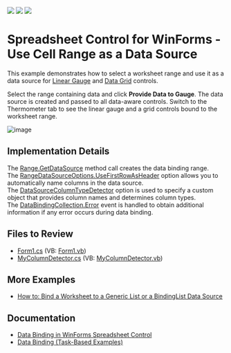 <!-- default badges list -->
![](https://img.shields.io/endpoint?url=https://codecentral.devexpress.com/api/v1/VersionRange/128613361/23.2.3%2B)
[![](https://img.shields.io/badge/Open_in_DevExpress_Support_Center-FF7200?style=flat-square&logo=DevExpress&logoColor=white)](https://supportcenter.devexpress.com/ticket/details/T483776)
[![](https://img.shields.io/badge/📖_How_to_use_DevExpress_Examples-e9f6fc?style=flat-square)](https://docs.devexpress.com/GeneralInformation/403183)
<!-- default badges end -->

# Spreadsheet Control for WinForms - Use Cell Range as a Data Source

This example demonstrates how to select a worksheet range and use it as a data source for [Linear Gauge](https://docs.devexpress.com/WindowsForms/18226/controls-and-libraries/gauges/concepts/gauge-types/linear-gauges) and [Data Grid](https://docs.devexpress.com/WindowsForms/634/controls-and-libraries/data-grid/data-binding) controls.

Select the range containing data and click **Provide Data to Gauge**. The data source is created and passed to all data-aware controls. Switch to the Thermometer tab to see the linear gauge and a grid controls bound to the worksheet range.

![image](./media/aae2b7c2-fcf5-11e6-80bf-00155d62480c.png)

## Implementation Details

The [Range.GetDataSource](https://docs.devexpress.com/OfficeFileAPI/DevExpress.Spreadsheet.CellRange.GetDataSource.overloads) method call creates the data binding range. The [RangeDataSourceOptions.UseFirstRowAsHeader](https://docs.devexpress.com/OfficeFileAPI/DevExpress.Spreadsheet.RangeDataSourceOptions.UseFirstRowAsHeader) option allows you to automatically name columns in the data source. The [DataSourceColumnTypeDetector](https://docs.devexpress.com/OfficeFileAPI/DevExpress.Spreadsheet.RangeDataSourceOptions.DataSourceColumnTypeDetector) option is used to specify a custom object that provides column names and determines column types. The [DataBindingCollection.Error](https://docs.devexpress.com/OfficeFileAPI/DevExpress.Spreadsheet.WorksheetDataBindingCollection.Error) event is handled to obtain additional information if any error occurs during data binding.

## Files to Review

* [Form1.cs](./CS/RangeDataSource/Form1.cs) (VB: [Form1.vb](./VB/RangeDataSource/Form1.vb))
* [MyColumnDetector.cs](./CS/RangeDataSourcep/MyColumnDetector.cs) (VB: [MyColumnDetector.vb](./VB/RangeDataSource/MyColumnDetector.vb))

## More Examples

* [How to: Bind a Worksheet to a Generic List or a BindingList Data Source](https://github.com/DevExpress-Examples/how-to-bind-a-worksheet-to-a-generic-list-or-a-bindinglist-data-source)

## Documentation

* [Data Binding in WinForms Spreadsheet Control
](https://docs.devexpress.com/WindowsForms/117679/controls-and-libraries/spreadsheet/data-binding)
* [Data Binding (Task-Based Examples)](https://docs.devexpress.com/WindowsForms/117779/controls-and-libraries/spreadsheet/examples/data-binding)